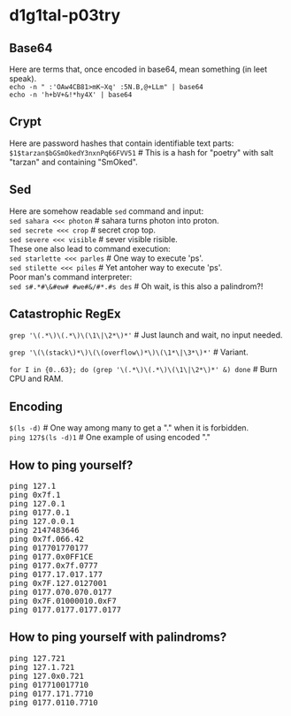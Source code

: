 # d1g1tal-p03try

## Base64
Here are terms that, once encoded in base64, mean something (in leet speak).  
``echo -n " :'OAw4CB81>mK~Xq' :5N.B,@+LLm" | base64``  
``echo -n 'h+bV+&!*hy4X' | base64``  

## Crypt
Here are password hashes that contain identifiable text parts:  
``$1$tarzan$bGSmOkedY3nxnPq66FVV51``    # This is a hash for "poetry" with salt "tarzan" and containing "SmOked".

## Sed
Here are somehow readable ``sed`` command and input:  
``sed sahara <<< photon``               # sahara turns photon into proton.  
``sed secrete <<< crop``                # secret crop top.  
``sed severe <<< visible``              # sever visible risible.  
These one also lead to command execution:  
``sed starlette <<< parles``            # One way to execute 'ps'.  
``sed stilette <<< piles``              # Yet antoher way to execute 'ps'.  
Poor man's command interpreter:  
``sed s#.*#\&#ew# #we#&/#*.#s des``     # Oh wait, is this also a palindrom?!  

## Catastrophic RegEx
``grep '\(.*\)\(.*\)\(\1\|\2*\)*'``     # Just launch and wait, no input needed.

``grep '\(\(stack\)*\)\(\(overflow\)*\)\(\1*\|\3*\)*'``            # Variant.

``for I in {0..63}; do (grep '\(.*\)\(.*\)\(\1\|\2*\)*' &) done``  # Burn CPU and RAM.

## Encoding
``$(ls -d)``                            # One way among many to get a "." when it is forbidden.  
``ping 127$(ls -d)1``                   # One example of using encoded "."  

## How to ping yourself?
<pre>
ping 127.1  
ping 0x7f.1  
ping 127.0.1  
ping 0177.0.1  
ping 127.0.0.1  
ping 2147483646  
ping 0x7f.066.42  
ping 017701770177  
ping 0177.0x0FF1CE  
ping 0177.0x7f.0777  
ping 0177.17.017.177  
ping 0x7F.127.0127001  
ping 0177.070.070.0177  
ping 0x7F.01000010.0xF7  
ping 0177.0177.0177.0177  
</pre>

## How to ping yourself with palindroms?
<pre>
ping 127.721  
ping 127.1.721  
ping 127.0x0.721  
ping 017710017710  
ping 0177.171.7710  
ping 0177.0110.7710  
</pre>
